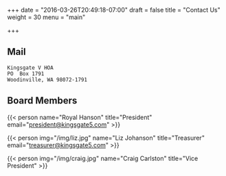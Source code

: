 +++
date = "2016-03-26T20:49:18-07:00"
draft = false
title = "Contact Us"
weight = 30
menu = "main"


+++

## Mail

    Kingsgate V HOA
    PO  Box 1791
    Woodinville, WA 98072-1791

## Board Members

{{< person name="Royal Hanson" title="President" email="president@kingsgate5.com" >}}

{{< person img="/img/liz.jpg" name="Liz Johanson" title="Treasurer" email="treasurer@kingsgate5.com" >}}

{{< person img="/img/craig.jpg" name="Craig Carlston" title="Vice President" >}}

